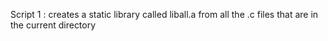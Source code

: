 Script 1 : creates a static library called liball.a from all the .c files that are in the current directory